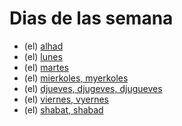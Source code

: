 # Dias de las semana

* (el) [alhad](/words/ladino/alhad)
* (el) [lunes](/words/ladino/lunes)
* (el) [martes](/words/ladino/martes)
* (el) [mierkoles, myerkoles](/words/ladino/mierkoles)
* (el) [djueves, djugeves, djugueves](/words/ladino/djueves)
* (el) [viernes, vyernes](/words/ladino/viernes)
* (el) [shabat, shabad](/words/ladino/shabat)
